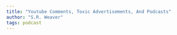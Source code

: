```yaml
---
title: "Youtube Comments, Toxic Advertisements, And Podcasts"
author: "S.R. Weaver"
tags: podcast
---
```

